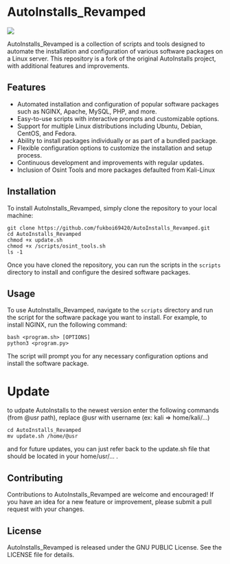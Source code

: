 # AutoInstalls_Revamped 
![](https://pasteboard.co/gk1h0POgd8l3.png)

AutoInstalls_Revamped is a collection of scripts and tools designed to automate the installation and configuration of various software packages on a Linux server. This repository is a fork of the original AutoInstalls project, with additional features and improvements.

## Features

- Automated installation and configuration of popular software packages such as NGINX, Apache, MySQL, PHP, and more.
- Easy-to-use scripts with interactive prompts and customizable options.
- Support for multiple Linux distributions including Ubuntu, Debian, CentOS, and Fedora.
- Ability to install packages individually or as part of a bundled package.
- Flexible configuration options to customize the installation and setup process.
- Continuous development and improvements with regular updates.
- Inclusion of Osint Tools and more packages defaulted from Kali-Linux

## Installation

To install AutoInstalls_Revamped, simply clone the repository to your local machine:

```
git clone https://github.com/fukboi69420/AutoInstalls_Revamped.git
cd AutoInstalls_Revamped
chmod +x update.sh
chmod +x /scripts/osint_tools.sh
ls -1
```

Once you have cloned the repository, you can run the scripts in the `scripts` directory to install and configure the desired software packages.

## Usage

To use AutoInstalls_Revamped, navigate to the `scripts` directory and run the script for the software package you want to install. For example, to install NGINX, run the following command:

```
bash <program.sh> [OPTIONS]
python3 <program.py>
```

The script will prompt you for any necessary configuration options and install the software package.

# Update
to udpate AutoInstalls to the newest version enter the following commands (from @usr path), replace @usr with username
(ex: kali => home/kali/...) 
```
cd AutoInstalls_Revamped
mv update.sh /home/@usr
```
and for future updates, you can just refer back to the update.sh file that should be located in your home/usr/... .

## Contributing

Contributions to AutoInstalls_Revamped are welcome and encouraged! If you have an idea for a new feature or improvement, please submit a pull request with your changes.

## License

AutoInstalls_Revamped is released under the GNU PUBLIC License. See the LICENSE file for details.
